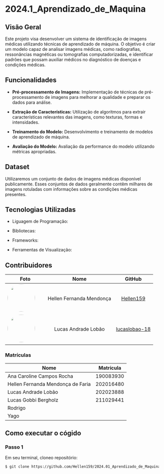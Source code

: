 # 2024.1_Aprendizado_de_Maquina

## Visão Geral

Este projeto visa desenvolver um sistema de identificação de imagens médicas utilizando técnicas de aprendizado de máquina. O objetivo é criar um modelo capaz de analisar imagens médicas, como radiografias, ressonâncias magnéticas ou tomografias computadorizadas, e identificar padrões que possam auxiliar médicos no diagnóstico de doenças e condições médicas.

## Funcionalidades

- <b>Pré-processamento de Imagens:</b> Implementação de técnicas de pré-processamento de imagens para melhorar a qualidade e preparar os dados para análise.

- <b>Extração de Características:</b> Utilização de algoritmos para extrair características relevantes das imagens, como texturas, formas e intensidades.

- <b>Treinamento do Modelo:</b> Desenvolvimento e treinamento de modelos de aprendizado de máquina.

- <b>Avaliação do Modelo:</b>  Avaliação da performance do modelo utilizando métricas apropriadas.

## Dataset 

Utilizaremos um conjunto de dados de imagens médicas disponível publicamente. Esses conjuntos de dados geralmente contêm milhares de imagens rotuladas com informações sobre as condições médicas presentes.

## Tecnologias Utilizadas

- Liguagem de Programação:

- Bibliotecas:

- Frameworks:

- Ferramentas de Visualização:



## Contribuidores

|                                                                                        **Foto**                                                                                         |         **Nome**         |                    **GitHub**                     |
| :-------------------------------------------------------------------------------------------------------------------------------------------------------------------------------------: | :----------------------: | :-----------------------------------------------: |
|   <a href="https://github.com/Hellen159"><img src="https://avatars.githubusercontent.com/u/84354824?v=4" height="auto" width="90" style="border-radius:50%"></a> &nbsp; &nbsp; &nbsp;   | Hellen Fernanda Mendonça |     [Hellen159](https://github.com/Hellen159)     |
| <a href="https://github.com/lucaslobao-18"><img src="https://avatars.githubusercontent.com/u/83256558?v=4" height="auto" width="90" style="border-radius:50%"></a> &nbsp; &nbsp; &nbsp; |   Lucas Andrade Lobão    | [lucaslobao-18](https://github.com/lucaslobao-18) |


### Matrículas

| Nome                              | Matrícula |
| --------------------------------- | --------- |
| Ana Caroline Campos Rocha             | 190083930 |
| Hellen Fernanda Mendonça de Faria | 202016480 |
| Lucas Andrade Lobão               | 202023888 |
| Lucas Gobbi Bergholz                | 211029441 |
| Rodrigo                 |  |
| Yago                 |  |


## Como executar o cógido

### Passo 1
Em seu terminal, cloneo repositório:
```bash
$ git clone https://github.com/Hellen159/2024.01_Aprendizado_de_Maquina.git
```

